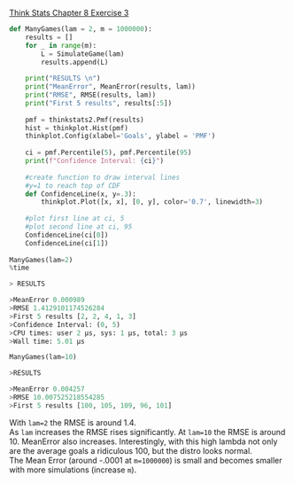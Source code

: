 [Think Stats Chapter 8 Exercise 3](http://greenteapress.com/thinkstats2/html/thinkstats2009.html#toc77)

```python
def ManyGames(lam = 2, m = 1000000):
    results = []
    for _ in range(m):
        L = SimulateGame(lam)
        results.append(L)
    
    print("RESULTS \n")
    print("MeanError", MeanError(results, lam))
    print("RMSE", RMSE(results, lam))
    print("First 5 results", results[:5])
    
    pmf = thinkstats2.Pmf(results)
    hist = thinkplot.Hist(pmf)
    thinkplot.Config(xlabel='Goals', ylabel = 'PMF')
    
    ci = pmf.Percentile(5), pmf.Percentile(95)
    print(f"Confidence Interval: {ci}")
    
    #create function to draw interval lines
    #y=1 to reach top of CDF 
    def ConfidenceLine(x, y=.3):
        thinkplot.Plot([x, x], [0, y], color='0.7', linewidth=3)
    
    #plot first line at ci, 5
    #plot second line at ci, 95
    ConfidenceLine(ci[0])
    ConfidenceLine(ci[1])
    
ManyGames(lam=2)
%time

> RESULTS 

>MeanError 0.000989
>RMSE 1.4129101174526284
>First 5 results [2, 2, 4, 1, 3]
>Confidence Interval: (0, 5)
>CPU times: user 2 µs, sys: 1 µs, total: 3 µs
>Wall time: 5.01 µs
```
```python
ManyGames(lam=10)

>RESULTS 

>MeanError 0.004257
>RMSE 10.007525218554285
>First 5 results [100, 105, 109, 96, 101]
```
With `lam=2` the RMSE is around 1.4. \
As `lam` increases the RMSE rises significantly. At `lam=10` the RMSE is around 10. MeanError also increases. Interestingly, with this high lambda not only are the average goals a ridiculous 100, but the distro looks normal.\
The Mean Error (around -.0001 at `m=1000000`) is small and becomes smaller with more simulations (increase `m`). 
